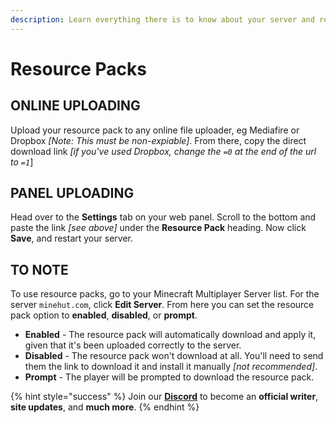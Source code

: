 ```yaml
---
description: Learn everything there is to know about your server and resource packs.
---
```


# Resource Packs

## ONLINE UPLOADING

Upload your resource pack to any online file uploader, eg Mediafire or Dropbox _\[Note: This must be non-expiable\]_. From there, copy the direct download link _\[if you've used Dropbox, change the `=0` at the end of the url to `=1`_\]

## PANEL UPLOADING

Head over to the **Settings** tab on your web panel. Scroll to the bottom and paste the link _\[see above\]_ under the **Resource Pack** heading. Now click **Save**, and restart your server.

## TO NOTE

To use resource packs, go to your Minecraft Multiplayer Server list. For the server `minehut.com`, click **Edit Server**. From here you can set the resource pack option to **enabled**, **disabled**, or **prompt**.

* **Enabled** - The resource pack will automatically download and apply it, given that it's been uploaded correctly to the server.
* **Disabled** - The resource pack won't download at all. You'll need to send them the link to download it and install it manually _\[not recommended\]_.
* **Prompt** - The player will be prompted to download the resource pack.

{% hint style="success" %}
Join our **[Discord](https://discord.gg/TYhH5bK)** to become an **official writer**, **site updates**, and **much more**.
{% endhint %}
